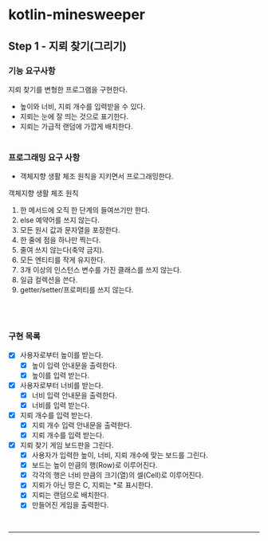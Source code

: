# kotlin-minesweeper

## Step 1 - 지뢰 찾기(그리기)

### 기능 요구사항

지뢰 찾기를 변형한 프로그램을 구현한다.

- 높이와 너비, 지뢰 개수를 입력받을 수 있다.
- 지뢰는 눈에 잘 띄는 것으로 표기한다.
- 지뢰는 가급적 랜덤에 가깝게 배치한다.
  <br />
  <br />

### 프로그래밍 요구 사항

- 객체지향 생활 체조 원칙을 지키면서 프로그래밍한다. 

객체지향 생활 체조 원칙

1. 한 메서드에 오직 한 단계의 들여쓰기만 한다.
2. else 예약어를 쓰지 않는다.
3. 모든 원시 값과 문자열을 포장한다.
4. 한 줄에 점을 하나만 찍는다.
5. 줄여 쓰지 않는다(축약 금지).
6. 모든 엔티티를 작게 유지한다.
7. 3개 이상의 인스턴스 변수를 가진 클래스를 쓰지 않는다.
8. 일급 컬렉션을 쓴다.
9. getter/setter/프로퍼티를 쓰지 않는다.
  <br />
  <br />

### 구현 목록

- [x] 사용자로부터 높이를 받는다.
  - [x] 높이 입력 안내문을 출력한다.
  - [x] 높이를 입력 받는다.
- [x] 사용자로부터 너비를 받는다.
  - [x] 너비 입력 안내문을 출력한다.
  - [x] 너비를 입력 받는다.
- [x] 지뢰 개수를 입력 받는다.
  - [x] 지뢰 개수 입력 안내문을 출력한다.
  - [x] 지뢰 개수를 입력 받는다.
- [x] 지뢰 찾기 게임 보드판을 그린다.
  - [x] 사용자가 입력한 높이, 너비, 지뢰 개수에 맞는 보드를 그린다.
  - [x] 보드는 높이 만큼의 행(Row)로 이루어진다.
  - [x] 각각의 행은 너비 만큼의 크기(열)의 셀(Cell)로 이루어진다.
  - [x] 지뢰가 아닌 땅은 C, 지뢰는 *로 표시한다.
  - [x] 지뢰는 랜덤으로 배치한다.
  - [x] 만들어진 게임을 출력한다.

<br />

---